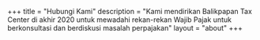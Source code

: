 +++
title = "Hubungi Kami"
description = "Kami mendirikan Balikpapan Tax Center di akhir 2020 untuk mewadahi rekan-rekan Wajib Pajak untuk berkonsultasi dan berdiskusi masalah perpajakan"
layout = "about"
+++
